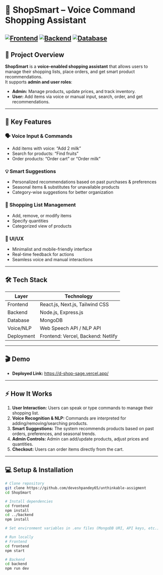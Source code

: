 # 🛒 ShopSmart – Voice Command Shopping Assistant

[![Frontend](https://img.shields.io/badge/Frontend-React-blue)](https://reactjs.org/) 
[![Backend](https://img.shields.io/badge/Backend-Node.js-green)](https://nodejs.org/) 
[![Database](https://img.shields.io/badge/Database-MongoDB-brightgreen)](https://www.mongodb.com/)  
---

## 🚀 Project Overview

**ShopSmart** is a **voice-enabled shopping assistant** that allows users to manage their shopping lists, place orders, and get smart product recommendations.  
It supports **admin and user roles**:

- **Admin:** Manage products, update prices, and track inventory.  
- **User:** Add items via voice or manual input, search, order, and get recommendations.

---

## 🎯 Key Features

### 🗣️ Voice Input & Commands
- Add items with voice: “Add 2 milk”  
- Search for products: “Find fruits”  
- Order products: “Order cart” or “Order milk”  

### 💡 Smart Suggestions
- Personalized recommendations based on past purchases & preferences  
- Seasonal items & substitutes for unavailable products  
- Category-wise suggestions for better organization  

### 📝 Shopping List Management
- Add, remove, or modify items  
- Specify quantities  
- Categorized view of products  

### 📱 UI/UX
- Minimalist and mobile-friendly interface  
- Real-time feedback for actions  
- Seamless voice and manual interactions  

---

## 🛠️ Tech Stack

| Layer        | Technology |
| ------------ | ---------- |
| Frontend     | React.js, Next.js, Tailwind CSS |
| Backend      | Node.js, Express.js |
| Database     | MongoDB |
| Voice/NLP    | Web Speech API / NLP API |
| Deployment   | Frontend: Vercel, Backend: Netlify |

---

## 🎬 Demo

- **Deployed Link:** https://d-shop-sage.vercel.app/ 

---

## ⚡ How It Works

1. **User Interaction:** Users can speak or type commands to manage their shopping list.  
2. **Voice Recognition & NLP:** Commands are interpreted for adding/removing/searching products.  
3. **Smart Suggestions:** The system recommends products based on past orders, preferences, and seasonal trends.  
4. **Admin Controls:** Admin can add/update products, adjust prices and quantities.  
5. **Checkout:** Users can order items directly from the cart.  

---

## 💻 Setup & Installation

```bash
# Clone repository
git clone https://github.com/deveshpandey65/unthinkable-assigment
cd ShopSmart

# Install dependencies
cd frontend
npm install
cd ../backend
npm install

# Set environment variables in .env files (MongoDB URI, API keys, etc.)

# Run locally
# Frontend
cd frontend
npm start

# Backend
cd backend
npm run dev
